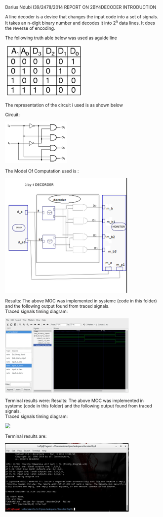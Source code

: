 Darius Ndubi
I39/2478/2014
 				   REPORT ON 2BY4DECODER
 INTRODUCTION

A line decoder is a device that changes the input code into a set of signals.<br>
It takes an n-digit binary number and decodes it into 2<sup>n</sup> data lines.
It does the reverse of encoding. <br>


The following truth able below was used as aguide line
<p align="left">
  <img src="14166.png" width="250"/>
</p>

The representation of the circuit i used is as shown below

Circuit:
<p align="left">
  <img src="Decoder_2X4.png" width="200"/>
</p>

The Model Of Computation used is :
<p align="left">
  <img src="moc.png" width="400"/>
</p>
Results:
The above MOC was implemented in systemc (code in this folder) and the following output found from traced signals.<br>
Traced signals timing diagram:
<p align="left">
  <img src="simulat1on.png" width="400"/>
<p>
Terminal results were:
Results:
The above MOC was implemented in systemc (code in this folder) and the following output found from traced signals.<br>
Traced signals timing diagram:
<p align="left">
  <img src="timing_diagram.png" width="400"/>
<p>
Terminal results are:

<p align="left">
  <img src="Screenshot from 2016-03-16 22-38-42.png" width="400"/>
<p>
